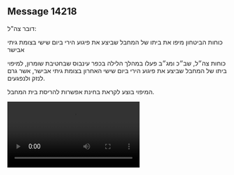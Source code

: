 ## Message 14218

דובר צה"ל:

כוחות הביטחון מיפו את ביתו של המחבל שביצע את פיגוע הירי ביום שישי בצומת גיתי אבישר 

כוחות צה״ל, שב״כ ומג״ב פעלו במהלך הלילה בכפר עינבוס שבחטיבת שומרון, למיפוי ביתו של המחבל שביצע את פיגוע הירי ביום שישי האחרון בצומת גיתי אבישר, אשר גרם לנזק ולנפגעים. 

 המיפוי בוצע לקראת בחינת אפשרות להריסת בית המחבל.

![Video](https://data.iron-swords.co.il/2024/December/01/https://data.iron-swords.co.il/2024/December/01/14218/14218_media.mp4)
